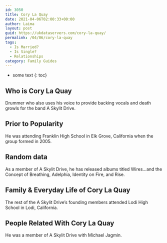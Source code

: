 ```yaml
---
id: 3050
title: Cory La Quay
date: 2021-04-06T02:00:33+00:00
author: Laima
layout: post
guid: https://ukdataservers.com/cory-la-quay/
permalink: /04/06/cory-la-quay
tags:
  - Is Married?
  - Is Single?
  - Relationships
category: Family Guides
---
```


* some text
{: toc}


## Who is Cory La Quay
                  
                  
                  
Drummer who also uses his voice to provide backing vocals and death growls for the band A Skylit Drive.
                  
              
            
              
            
                
                
                
## Prior to Popularity
                  
                  
                  
He was attending Franklin High School in Elk Grove, California when the group formed in 2005.
                  
              
            
              
            
                
                
                
## Random data
                  
                  
                  
As a member of A Skylit Drive, he has released albums titled Wires&#8230;and the Concept of Breathing, Adelphia, Identity on Fire, and Rise.
                  
              
            
              
            
                
                
                
## Family & Everyday Life of Cory La Quay
                  
                  
                  
The rest of the A Skylit Drive&#8217;s founding members attended Lodi High School in Lodi, California.
                  
              
            
              
            
                
                
                
## People Related With Cory La Quay
                  
                  
                  
He was a member of A Skylit Drive with Michael Jagmin.
                  
              
            
              
            
                
              
            
              
              
            
            
              
            
          
          
          